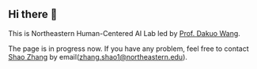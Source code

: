 ## Hi there 👋

<!--

**Here are some ideas to get you started:**

🙋‍♀️ A short introduction - what is your organization all about?
🌈 Contribution guidelines - how can the community get involved?
👩‍💻 Useful resources - where can the community find your docs? Is there anything else the community should know?
🍿 Fun facts - what does your team eat for breakfast?
🧙 Remember, you can do mighty things with the power of [Markdown](https://docs.github.com/github/writing-on-github/getting-started-with-writing-and-formatting-on-github/basic-writing-and-formatting-syntax)
-->

This is Northeastern Human-Centered AI Lab led by [Prof. Dakuo Wang](Https://www.dakuowang.com).

The page is in progress now. If you have any problem, feel free to contact [Shao Zhang](https://shaozhang.info) by email(zhang.shao1@northeastern.edu).
